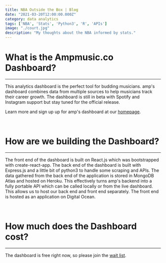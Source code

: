 ```yaml
---
title: NBA Outside the Box | Blog
date: "2021-03-20T12:00:00.000Z"
category: data analytics
tags: ['NBA', 'Stats', 'Python3', 'R', 'APIs']
image: "./court.jpg"
description: "My thoughts about the NBA informed by stats."
---
```


# What is the Ampmusic.co Dashboard?

---

This analytics dashboard is the perfect tool for budding musicians. amp's dashboard combines data from multiple sources to help musicians track their career growth. The dashboard is still in beta with Spotify and Instagram support but stay tuned for the official release.

Learn more and sign up up for amp's dashboard at our [homepage](https://ampmusic.co).

<br>

# How are we building the Dashboard?

---

The front end of the dashboard is built on React.js which was bootstrapped with create-react-app. The back end of the dashboard is built with Express.js and a little bit of python3 to handle some scraping and APIs. The data gathered from the back end of the application is stored in MongoDB Atlas and hosted on Heroku. This effectively turns amp's backend into a fully portable API which can be called locally or from the live dashboard. This allows us to host our back end and front end separately. The front end is hosted as an application on Digital Ocean.

<br>

# How much does the Dashboard cost?

---

The dashboard is free right now, so please join the [wait list](https://ampmusic.co/waitlist).
